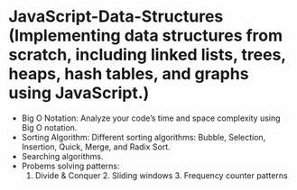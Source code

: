 # JavaScript-Data-Structures (Implementing data structures from scratch, including linked lists, trees, heaps, hash tables, and graphs using JavaScript.)

* Big O Notation: Analyze your code’s time and space complexity using Big O notation.
* Sorting Algorithm: Different sorting algorithms: Bubble, Selection, Insertion, Quick, Merge, and Radix Sort. 
* Searching algorithms.
* Probems solving patterns: 
    1. Divide & Conquer
	  2. Sliding windows
	  3. Frequency counter patterns

